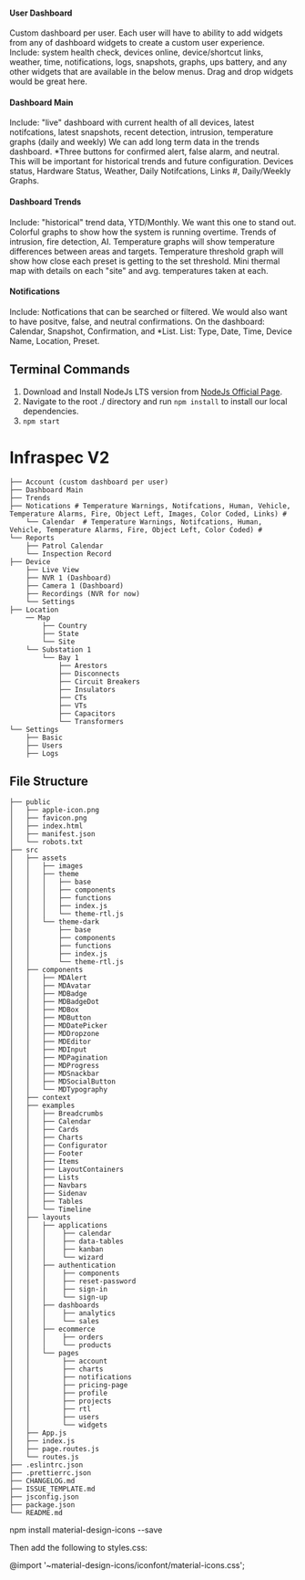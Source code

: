 #### User Dashboard

Custom dashboard per user.  Each user will have to ability to add widgets from any of dashboard widgets to create a custom user experience.
Include: system health check, devices online, device/shortcut links, weather, time, notifications, logs, snapshots, graphs, ups battery, and any other widgets that are available in the below menus.  Drag and drop widgets would be great here.

#### Dashboard Main

Include: "live" dashboard with current health of all devices, latest notifcations, latest snapshots, recent detection, intrusion, temperature graphs (daily and weekly)  We can add long term data in the trends dashboard.  *Three buttons for confirmed alert, false alarm, and neutral.  This will be important for historical trends and future configuration. Devices status, Hardware Status, Weather, Daily Notifcations, Links #, Daily/Weekly Graphs. 

#### Dashboard Trends

Include: "historical" trend data, YTD/Monthly. We want this one to stand out. Colorful graphs to show how the system is running overtime.  Trends of intrusion, fire detection, AI. Temperature graphs will show temperature differences between areas and targets.  Temperature threshold graph will show how close each preset is getting to the set threshold. Mini thermal map with details on each "site" and avg. temperatures taken at each.

#### Notifications

Include: Notfications that can be searched or filtered.  We would also want to have positve, false, and neutral confirmations. 
On the dashboard: Calendar, Snapshot, Confirmation, and *List. 
List: Type, Date, Time, Device Name, Location, Preset.

## Terminal Commands

1. Download and Install NodeJs LTS version from [NodeJs Official Page](https://nodejs.org/en/download/).
2. Navigate to the root ./ directory and run `npm install` to install our local dependencies.
3. `npm start`

# Infraspec V2 #

	├── Account (custom dashboard per user)
	├── Dashboard Main
    ├── Trends
	├── Notications # Temperature Warnings, Notifcations, Human, Vehicle, Temperature Alarms, Fire, Object Left, Images, Color Coded, Links) #
	    └── Calendar  # Temperature Warnings, Notifcations, Human, Vehicle, Temperature Alarms, Fire, Object Left, Color Coded) #
    └── Reports
        ├── Patrol Calendar
        └── Inspection Record
    ├── Device
        ├── Live View
        ├── NVR 1 (Dashboard)
        ├── Camera 1 (Dashboard)
        ├── Recordings (NVR for now)
        └── Settings
    ├── Location
	    ── Map
            ├── Country
            ├── State
            └── Site
        └── Substation 1
            └── Bay 1
                ├── Arestors
                ├── Disconnects
                ├── Circuit Breakers
                ├── Insulators
                ├── CTs
                ├── VTs
                ├── Capacitors
                └── Transformers
    └── Settings
	    ├── Basic
	    ├── Users
	    ├── Logs

## File Structure

    ├── public
    │   ├── apple-icon.png
    │   ├── favicon.png
    │   ├── index.html
    │   ├── manifest.json
    │   └── robots.txt
    ├── src
    │   ├── assets
    │   │   ├── images
    │   │   ├── theme
    │   │   │   ├── base
    │   │   │   ├── components
    │   │   │   ├── functions
    │   │   │   ├── index.js
    │   │   │   └── theme-rtl.js
    │   │   └── theme-dark
    │   │       ├── base
    │   │       ├── components
    │   │       ├── functions
    │   │       ├── index.js
    │   │       └── theme-rtl.js
    │   ├── components
    │   │   ├── MDAlert
    │   │   ├── MDAvatar
    │   │   ├── MDBadge
    │   │   ├── MDBadgeDot
    │   │   ├── MDBox
    │   │   ├── MDButton
    │   │   ├── MDDatePicker
    │   │   ├── MDDropzone
    │   │   ├── MDEditor
    │   │   ├── MDInput
    │   │   ├── MDPagination
    │   │   ├── MDProgress
    │   │   ├── MDSnackbar
    │   │   ├── MDSocialButton
    │   │   └── MDTypography
    │   ├── context
    │   ├── examples
    │   │   ├── Breadcrumbs
    │   │   ├── Calendar
    │   │   ├── Cards
    │   │   ├── Charts
    │   │   ├── Configurator
    │   │   ├── Footer
    │   │   ├── Items
    │   │   ├── LayoutContainers
    │   │   ├── Lists
    │   │   ├── Navbars
    │   │   ├── Sidenav
    │   │   ├── Tables
    │   │   └── Timeline
    │   ├── layouts
    │   │   ├── applications
    │   │   │    ├── calendar
    │   │   │    ├── data-tables
    │   │   │    ├── kanban
    │   │   │    └── wizard
    │   │   ├── authentication
    │   │   │    ├── components
    │   │   │    ├── reset-password
    │   │   │    ├── sign-in
    │   │   │    └── sign-up
    │   │   ├── dashboards
    │   │   │    ├── analytics
    │   │   │    └── sales
    │   │   ├── ecommerce
    │   │   │    ├── orders
    │   │   │    └── products
    │   │   └── pages
    │   │        ├── account
    │   │        ├── charts
    │   │        ├── notifications
    │   │        ├── pricing-page
    │   │        ├── profile
    │   │        ├── projects
    │   │        ├── rtl
    │   │        ├── users
    │   │        └── widgets
    │   ├── App.js
    │   ├── index.js
    │   ├── page.routes.js
    │   └── routes.js
    ├── .eslintrc.json
    ├── .prettierrc.json
    ├── CHANGELOG.md
    ├── ISSUE_TEMPLATE.md
    ├── jsconfig.json
    ├── package.json
    └── README.md

npm install material-design-icons --save

Then add the following to styles.css:

@import '~material-design-icons/iconfont/material-icons.css';